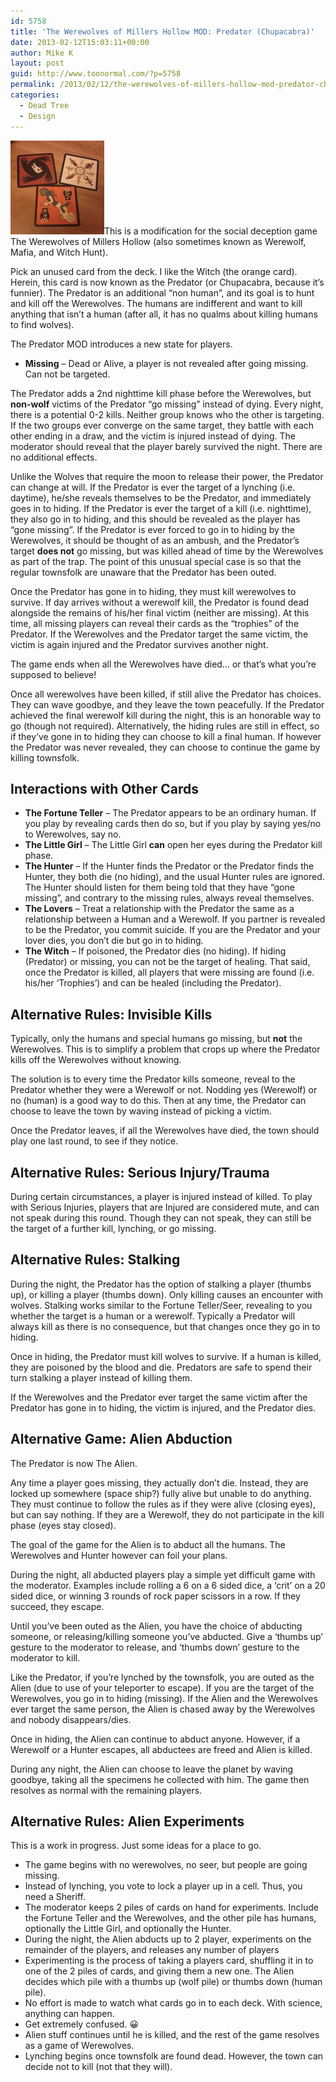 ```yaml
---
id: 5758
title: 'The Werewolves of Millers Hollow MOD: Predator (Chupacabra)'
date: 2013-02-12T15:03:11+00:00
author: Mike K
layout: post
guid: http://www.toonormal.com/?p=5758
permalink: /2013/02/12/the-werewolves-of-millers-hollow-mod-predator-chupacabra/
categories:
  - Dead Tree
  - Design
---
```

[<img src="/wp-content/uploads/2013/02/Wolves-150x150.jpg" alt="Wolves" width="150" height="150" class="alignright size-thumbnail wp-image-5760" />](/wp-content/uploads/2013/02/Wolves.jpg)This is a modification for the social deception game The Werewolves of Millers Hollow (also sometimes known as Werewolf, Mafia, and Witch Hunt).

Pick an unused card from the deck. I like the Witch (the orange card). Herein, this card is now known as the Predator (or Chupacabra, because it&#8217;s funnier). The Predator is an additional &#8220;non human&#8221;, and its goal is to hunt and kill off the Werewolves. The humans are indifferent and want to kill anything that isn&#8217;t a human (after all, it has no qualms about killing humans to find wolves).

The Predator MOD introduces a new state for players.

  * **Missing** &#8211; Dead or Alive, a player is not revealed after going missing. Can not be targeted.

The Predator adds a 2nd nighttime kill phase before the Werewolves, but **non-wolf** victims of the Predator &#8220;go missing&#8221; instead of dying. Every night, there is a potential 0-2 kills. Neither group knows who the other is targeting. If the two groups ever converge on the same target, they battle with each other ending in a draw, and the victim is injured instead of dying. The moderator should reveal that the player barely survived the night. There are no additional effects.

Unlike the Wolves that require the moon to release their power, the Predator can change at will. If the Predator is ever the target of a lynching (i.e. daytime), he/she reveals themselves to be the Predator, and immediately goes in to hiding. If the Predator is ever the target of a kill (i.e. nighttime), they also go in to hiding, and this should be revealed as the player has &#8220;gone missing&#8221;. If the Predator is ever forced to go in to hiding by the Werewolves, it should be thought of as an ambush, and the Predator&#8217;s target **does not** go missing, but was killed ahead of time by the Werewolves as part of the trap. The point of this unusual special case is so that the regular townsfolk are unaware that the Predator has been outed.

Once the Predator has gone in to hiding, they must kill werewolves to survive. If day arrives without a werewolf kill, the Predator is found dead alongside the remains of his/her final victim (neither are missing). At this time, all missing players can reveal their cards as the &#8220;trophies&#8221; of the Predator. If the Werewolves and the Predator target the same victim, the victim is again injured and the Predator survives another night.

The game ends when all the Werewolves have died&#8230; or that&#8217;s what you&#8217;re supposed to believe! 

Once all werewolves have been killed, if still alive the Predator has choices. They can wave goodbye, and they leave the town peacefully. If the Predator achieved the final werewolf kill during the night, this is an honorable way to go (though not required). Alternatively, the hiding rules are still in effect, so if they&#8217;ve gone in to hiding they can choose to kill a final human. If however the Predator was never revealed, they can choose to continue the game by killing townsfolk.

## Interactions with Other Cards

  * **The Fortune Teller** &#8211; The Predator appears to be an ordinary human. If you play by revealing cards then do so, but if you play by saying yes/no to Werewolves, say no.
  * **The Little Girl** &#8211; The Little Girl **can** open her eyes during the Predator kill phase.
  * **The Hunter** &#8211; If the Hunter finds the Predator or the Predator finds the Hunter, they both die (no hiding), and the usual Hunter rules are ignored. The Hunter should listen for them being told that they have &#8220;gone missing&#8221;, and contrary to the missing rules, always reveal themselves.
  * **The Lovers** &#8211; Treat a relationship with the Predator the same as a relationship between a Human and a Werewolf. If you partner is revealed to be the Predator, you commit suicide. If you are the Predator and your lover dies, you don&#8217;t die but go in to hiding.
  * **The Witch** &#8211; If poisoned, the Predator dies (no hiding). If hiding (Predator) or missing, you can not be the target of healing. That said, once the Predator is killed, all players that were missing are found (i.e. his/her &#8216;Trophies&#8217;) and can be healed (including the Predator).

## Alternative Rules: Invisible Kills

Typically, only the humans and special humans go missing, but **not** the Werewolves. This is to simplify a problem that crops up where the Predator kills off the Werewolves without knowing.

The solution is to every time the Predator kills someone, reveal to the Predator whether they were a Werewolf or not. Nodding yes (Werewolf) or no (human) is a good way to do this. Then at any time, the Predator can choose to leave the town by waving instead of picking a victim.

Once the Predator leaves, if all the Werewolves have died, the town should play one last round, to see if they notice.

## Alternative Rules: Serious Injury/Trauma

During certain circumstances, a player is injured instead of killed. To play with Serious Injuries, players that are Injured are considered mute, and can not speak during this round. Though they can not speak, they can still be the target of a further kill, lynching, or go missing.

## Alternative Rules: Stalking

During the night, the Predator has the option of stalking a player (thumbs up), or killing a player (thumbs down). Only killing causes an encounter with wolves. Stalking works similar to the Fortune Teller/Seer, revealing to you whether the target is a human or a werewolf. Typically a Predator will always kill as there is no consequence, but that changes once they go in to hiding. 

Once in hiding, the Predator must kill wolves to survive. If a human is killed, they are poisoned by the blood and die. Predators are safe to spend their turn stalking a player instead of killing them.

If the Werewolves and the Predator ever target the same victim after the Predator has gone in to hiding, the victim is injured, and the Predator dies.

## Alternative Game: Alien Abduction

The Predator is now The Alien. 

Any time a player goes missing, they actually don&#8217;t die. Instead, they are locked up somewhere (space ship?) fully alive but unable to do anything. They must continue to follow the rules as if they were alive (closing eyes), but can say nothing. If they are a Werewolf, they do not participate in the kill phase (eyes stay closed).

The goal of the game for the Alien is to abduct all the humans. The Werewolves and Hunter however can foil your plans.

During the night, all abducted players play a simple yet difficult game with the moderator. Examples include rolling a 6 on a 6 sided dice, a &#8216;crit&#8217; on a 20 sided dice, or winning 3 rounds of rock paper scissors in a row. If they succeed, they escape.

Until you&#8217;ve been outed as the Alien, you have the choice of abducting someone, or releasing/killing someone you&#8217;ve abducted. Give a &#8216;thumbs up&#8217; gesture to the moderator to release, and &#8216;thumbs down&#8217; gesture to the moderator to kill.

Like the Predator, if you&#8217;re lynched by the townsfolk, you are outed as the Alien (due to use of your teleporter to escape). If you are the target of the Werewolves, you go in to hiding (missing). If the Alien and the Werewolves ever target the same person, the Alien is chased away by the Werewolves and nobody disappears/dies.

Once in hiding, the Alien can continue to abduct anyone. However, if a Werewolf or a Hunter escapes, all abductees are freed and Alien is killed.

During any night, the Alien can choose to leave the planet by waving goodbye, taking all the specimens he collected with him. The game then resolves as normal with the remaining players.

## Alternative Rules: Alien Experiments

This is a work in progress. Just some ideas for a place to go.

  * The game begins with no werewolves, no seer, but people are going missing.
  * Instead of lynching, you vote to lock a player up in a cell. Thus, you need a Sheriff.
  * The moderator keeps 2 piles of cards on hand for experiments. Include the Fortune Teller and the Werewolves, and the other pile has humans, optionally the Little Girl, and optionally the Hunter.
  * During the night, the Alien abducts up to 2 player, experiments on the remainder of the players, and releases any number of players
  * Experimenting is the process of taking a players card, shuffling it in to one of the 2 piles of cards, and giving them a new one. The Alien decides which pile with a thumbs up (wolf pile) or thumbs down (human pile).
  * No effort is made to watch what cards go in to each deck. With science, anything can happen.
  * Get extremely confused. 😀
  * Alien stuff continues until he is killed, and the rest of the game resolves as a game of Werewolves.
  * Lynching begins once townsfolk are found dead. However, the town can decide not to kill (not that they will).